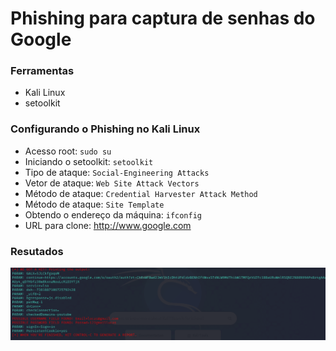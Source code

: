 # Phishing para captura de senhas do Google

### Ferramentas

- Kali Linux
- setoolkit

### Configurando o Phishing no Kali Linux

- Acesso root: ``` sudo su ```
- Iniciando o setoolkit: ``` setoolkit ```
- Tipo de ataque: ``` Social-Engineering Attacks ```
- Vetor de ataque: ``` Web Site Attack Vectors ```
- Método de ataque: ```Credential Harvester Attack Method ```
- Método de ataque: ``` Site Template ```
- Obtendo o endereço da máquina: ``` ifconfig ```
- URL para clone: http://www.google.com

### Resutados

![Alt text](./imagem_2024-03-21_225902117.png "Optional title")
